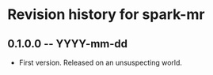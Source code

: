 # Revision history for spark-mr

## 0.1.0.0  -- YYYY-mm-dd

* First version. Released on an unsuspecting world.
